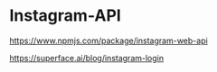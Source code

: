 # Instagram-API

https://www.npmjs.com/package/instagram-web-api

https://superface.ai/blog/instagram-login
